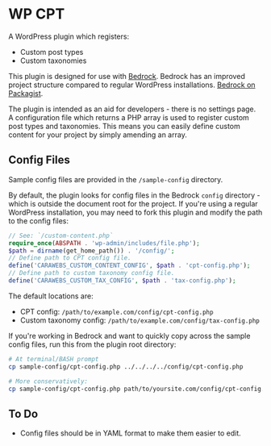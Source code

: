 # WP CPT
A WordPress plugin which registers:
- Custom post types
- Custom taxonomies

This plugin is designed for use with [Bedrock](https://roots.io/bedrock/). Bedrock has an improved project structure compared to regular WordPress installations. [Bedrock on Packagist](https://packagist.org/packages/roots/bedrock).

The plugin is intended as an aid for developers - there is no settings page. A configuration file which returns a PHP array is used to register custom post types and taxonomies. This means you can easily define custom content for your project by simply amending an array.

## Config Files
Sample config files are provided in the `/sample-config` directory.

By default, the plugin looks for config files in the Bedrock `config` directory - which is outside the document root for the project. If you're using a regular WordPress installation, you may need to fork this plugin and modify the path to the config files:

~~~php
// See: `/custom-content.php`
require_once(ABSPATH . 'wp-admin/includes/file.php');
$path = dirname(get_home_path()) . '/config/';
// Define path to CPT config file.
define('CARAWEBS_CUSTOM_CONTENT_CONFIG', $path . 'cpt-config.php');
// Define path to custom taxonomy config file.
define('CARAWEBS_CUSTOM_TAX_CONFIG', $path . 'tax-config.php');
~~~

The default locations are:

- CPT config: `/path/to/example.com/config/cpt-config.php`
- Custom taxonomy config: `/path/to/example.com/config/tax-config.php`

If you're working in Bedrock and want to quickly copy across the sample config files, run this from the plugin root directory:

~~~bash
# At terminal/BASH prompt
cp sample-config/cpt-config.php ../../../../config/cpt-config.php

# More conservatively:
cp sample-config/cpt-config.php path/to/yoursite.com/config/cpt-config.php

~~~
## To Do
- Config files should be in YAML format to make them easier to edit.

